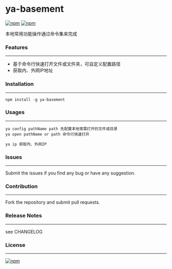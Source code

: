ya-basement
==========================

[![npm](https://img.shields.io/npm/dm/ya-basement.svg)]()
[![npm](https://img.shields.io/npm/v/ya-basement.svg)]()

本地常用功能操作通过命令集来完成

### Features

---

* 基于命令行快速打开文件或文件夹，可自定义配置路径
* 获取内、外网IP地址

### Installation

---

```shell
npm install -g ya-basement
```        

### Usages

---

```shell
ya config pathName path 先配置本地常需打开的文件或目录
ya open pathName or path 命令行快速打开

ya ip 获取内、外网IP
```

### Issues

---

Submit the issues if you find any bug or have any suggestion.

### Contribution

---

Fork the repository and submit pull requests.
	
### Release Notes

---

see CHANGELOG
	
### License

---

[![npm](https://img.shields.io/npm/l/ya-basement.svg)]()

